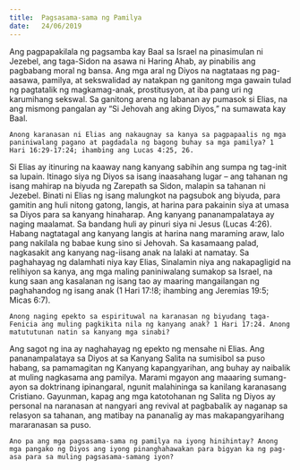```yaml
---
title:  Pagsasama-sama ng Pamilya
date:   24/06/2019
---
```


Ang pagpapakilala ng pagsamba kay Baal sa Israel na pinasimulan ni Jezebel, ang taga-Sidon na asawa ni Haring Ahab, ay pinabilis ang pagbabang moral ng bansa. Ang mga aral ng Diyos na nagtataas ng pag-aasawa, pamilya, at sekswalidad ay natakpan ng ganitong mga gawain tulad ng pagtatalik ng magkamag-anak, prostitusyon, at iba pang uri ng karumihang sekswal. Sa ganitong arena ng labanan ay pumasok si Elias, na ang mismong pangalan ay “Si Jehovah ang aking Diyos,” na sumawata kay Baal.

`Anong karanasan ni Elias ang nakaugnay sa kanya sa pagpapaalis ng mga paniniwalang pagano at pagdadala ng bagong buhay sa mga pamilya? 1 Hari 16:29-17:24; ihambing ang Lucas 4:25, 26.`

Si Elias ay itinuring na kaaway nang kanyang sabihin ang sumpa ng tag-init sa lupain. Itinago siya ng Diyos sa isang inaasahang lugar – ang tahanan ng isang mahirap na biyuda ng Zarepath sa Sidon, malapin sa tahanan ni Jezebel. Binati ni Elias ng isang malungkot na pagsubok ang biyuda, para gamitin ang huli nitong gatong, langis, at harina para pakainin siya at umasa sa Diyos para sa kanyang hinaharap. Ang kanyang pananampalataya ay naging maalamat. Sa bandang huli ay pinuri siya ni Jesus (Lucas 4:26). Habang nagtatagal ang kanyang langis at harina nang maraming araw, lalo pang nakilala ng babae kung sino si Jehovah. Sa kasamaang palad, nagkasakit ang kanyang nag-iisang anak na lalaki at namatay. Sa paghahayag ng dalamhati niya kay Elias, Sinalamin niya ang nakapagligid na relihiyon sa kanya, ang mga maling paniniwalang sumakop sa Israel, na kung saan ang kasalanan ng isang tao ay maaring mangailangan ng paghahandog ng isang anak (1 Hari 17:!8; ihambing ang Jeremias 19:5; Micas 6:7).

`Anong naging epekto sa espirituwal na karanasan ng biyudang taga-Fenicia ang muling pagkikita nila ng kanyang anak? 1 Hari 17:24. Anong matututunan natin sa kanyang mga sinabi?`

Ang sagot ng ina ay naghahayag ng epekto ng mensahe ni Elias. Ang pananampalataya sa Diyos at sa Kanyang Salita na sumisibol sa puso habang, sa pamamagitan ng Kanyang kapangyarihan, ang buhay ay naibalik at muling nagkasama ang pamilya. Marami mgayon ang maaaring sumang-ayon sa doktrinang ipinangaral, ngunit malahininga sa kanilang karanasang Cristiano. Gayunman, kapag ang mga katotohanan ng Salita ng Diyos ay personal na naranasan at nangyari ang revival at pagbabalik ay naganap sa relasyon sa tahanan, ang matibay na pananalig ay mas makapangyarihang mararanasan sa puso.

`Ano pa ang mga pagsasama-sama ng pamilya na iyong hinihintay? Anong mga pangako ng Diyos ang iyong pinanghahawakan para bigyan ka ng pag-asa para sa muling pagsasama-samang iyon?`